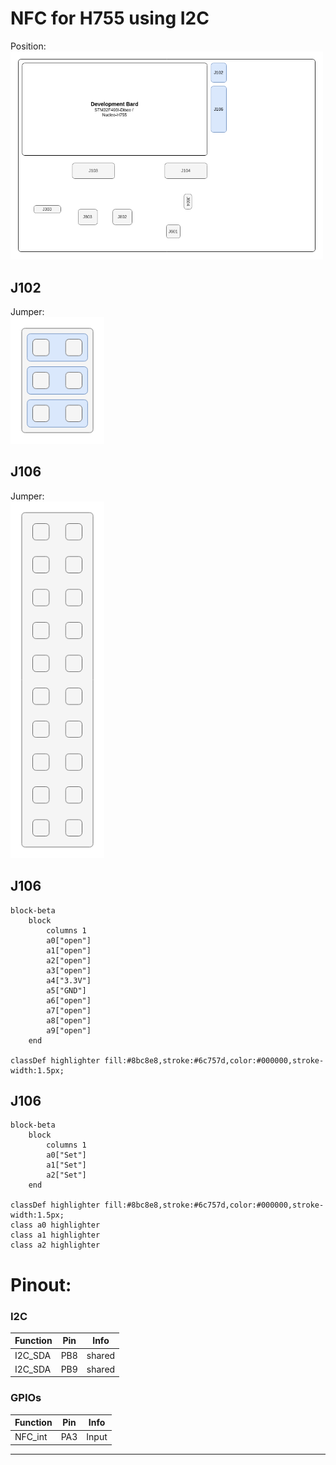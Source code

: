 # NFC for H755 using I2C

Position:  
<img src=../../../Hardware/Diagramms/HardwareJumper-J106.png width="500">

## J102

Jumper:  
<img src=../../../Hardware/Diagramms/HardwareJumper-J102_I2C.png width="150">

## J106

Jumper:  
<img src=../../../Hardware/Diagramms/HardwareJumper-J106_I2C.png width="150">


## J106
```mermaid
block-beta
    block
        columns 1
        a0["open"]
        a1["open"]
        a2["open"]
        a3["open"]
        a4["3.3V"]
        a5["GND"]
        a6["open"]
        a7["open"]
        a8["open"]
        a9["open"]
    end

classDef highlighter fill:#8bc8e8,stroke:#6c757d,color:#000000,stroke-width:1.5px;
```

## J106
```mermaid
block-beta
    block
        columns 1
        a0["Set"]
        a1["Set"]
        a2["Set"]
    end

classDef highlighter fill:#8bc8e8,stroke:#6c757d,color:#000000,stroke-width:1.5px;
class a0 highlighter
class a1 highlighter
class a2 highlighter
```

# Pinout:

### I2C
| Function | Pin | Info |
|----------|-----|------|
| I2C_SDA  | PB8 | shared |
| I2C_SDA  | PB9 | shared |

### GPIOs
| Function | Pin | Info |
|----------|-----|------|
| NFC_int   | PA3 | Input |

---